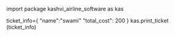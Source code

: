 import package kashvi_airline_software as kas 

ticket_info={
    "name":"swami"
    "total_cost": 200
}
kas.print_ticket (ticket_info)